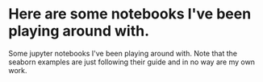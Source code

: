 # Here are some notebooks I've been playing around with.
Some jupyter notebooks I've been playing around with. Note that the seaborn examples are just following their guide and in no way are my own work.
